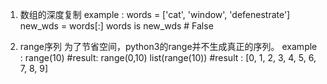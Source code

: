 1. 数组的深度复制
example : 
words = ['cat', 'window', 'defenestrate']
new_wds = words[:]
words is new_wds   # False

2. range序列
为了节省空间，python3的range并不生成真正的序列。
example :
range(10)    #result: range(0,10)
list(range(10))  #result : [0, 1, 2, 3, 4, 5, 6, 7, 8, 9]



